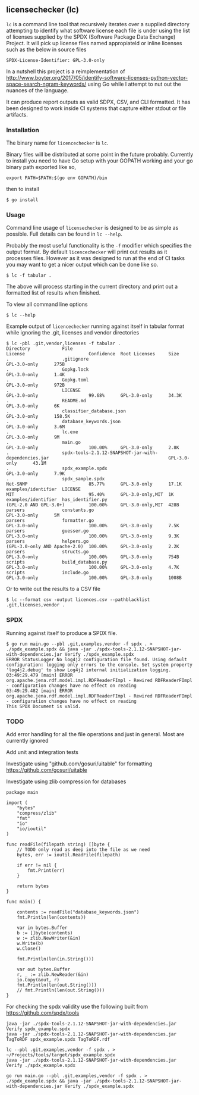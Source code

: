 licensechecker (lc)
-------------------
`lc` is a command line tool that recursively iterates over a supplied directory
attempting to identify what software license each file is under using the list
of licenses supplied by the SPDX (Software Package Data Exchange) Project. It will pick up 
license files named appropiateld or inline licenses such as the below in source files

`SPDX-License-Identifier: GPL-3.0-only`

In a nutshell this project is a reimplementation of http://www.boyter.org/2017/05/identify-software-licenses-python-vector-space-search-ngram-keywords/ using Go while I attempt to nut out the nuances of the language. 

It can produce report outputs as valid SDPX, CSV, and CLI formatted. It has been designed to work inside CI systems that capture either stdout or file artifacts.

### Installation

The binary name for `licencechecker` is `lc`.

Binary files will be distributed at some point in the future probably. Currently to install you need to have Go setup with your GOPATH working and your go binary path exported like so,

```
export PATH=$PATH:$(go env GOPATH)/bin
```

then to install

```
$ go install
```


### Usage

Command line usage of `licensechecker` is designed to be as simple as possible.
Full details can be found in `lc --help`.

Probably the most useful functionality is the `-f` modifier which specifies the output format.
By default `licencechecker` will print out results as it processes files. However as it was designed
to run at the end of CI tasks you may want to get a nicer output which can be done like so.

```
$ lc -f tabular .
```

The above will process starting in the current directory and print out a formatted list of results when finished.

To view all command line options

```
$ lc --help
```

Example output of `licencechecker` running against itself in tabular format while ignoring the .git, licenses and vendor directories

```
$ lc -pbl .git,vendor,licenses -f tabular .
Directory            File                                                  License                        Confidence  Root Licenses     Size
.                    .gitignore                                                                                       GPL-3.0-only      275B
.                    Gopkg.lock                                                                                       GPL-3.0-only      1.4K
.                    Gopkg.toml                                                                                       GPL-3.0-only      972B
.                    LICENSE                                               GPL-3.0-only                   99.68%      GPL-3.0-only      34.3K
.                    README.md                                                                                        GPL-3.0-only      6K
.                    classifier_database.json                                                                         GPL-3.0-only      158.5K
.                    database_keywords.json                                                                           GPL-3.0-only      3.6M
.                    lc.exe                                                                                           GPL-3.0-only      9M
.                    main.go                                               GPL-3.0-only                   100.00%     GPL-3.0-only      2.8K
.                    spdx-tools-2.1.12-SNAPSHOT-jar-with-dependencies.jar                                             GPL-3.0-only      43.1M
.                    spdx_example.spdx                                                                                GPL-3.0-only      7.9K
.                    spdx_sample.spdx                                      Net-SNMP                       85.77%      GPL-3.0-only      17.1K
examples/identifier  LICENSE                                               MIT                            95.40%      GPL-3.0-only,MIT  1K
examples/identifier  has_identifier.py                                     (GPL-2.0 AND GPL-3.0+)         100.00%     GPL-3.0-only,MIT  428B
parsers              constants.go                                                                                     GPL-3.0-only      5M
parsers              formatter.go                                          GPL-3.0-only                   100.00%     GPL-3.0-only      7.5K
parsers              guesser.go                                            GPL-3.0-only                   100.00%     GPL-3.0-only      9.3K
parsers              helpers.go                                            (GPL-3.0-only AND Apache-2.0)  100.00%     GPL-3.0-only      2.2K
parsers              structs.go                                            GPL-3.0-only                   100.00%     GPL-3.0-only      754B
scripts              build_database.py                                     GPL-3.0-only                   100.00%     GPL-3.0-only      4.7K
scripts              include.go                                            GPL-3.0-only                   100.00%     GPL-3.0-only      1008B
```

Or to write out the results to a CSV file

```
$ lc --format csv -output licences.csv --pathblacklist .git,licenses,vendor .
```


### SPDX

Running against itself to produce a SPDX file.

```
$ go run main.go --pbl .git,examples,vendor -f spdx . > ./spdx_example.spdx && java -jar ./spdx-tools-2.1.12-SNAPSHOT-jar-with-dependencies.jar Verify ./spdx_example.spdx
ERROR StatusLogger No log4j2 configuration file found. Using default configuration: logging only errors to the console. Set system property 'log4j2.debug' to show Log4j2 internal initialization logging.
03:49:29.479 [main] ERROR org.apache.jena.rdf.model.impl.RDFReaderFImpl - Rewired RDFReaderFImpl - configuration changes have no effect on reading
03:49:29.482 [main] ERROR org.apache.jena.rdf.model.impl.RDFReaderFImpl - Rewired RDFReaderFImpl - configuration changes have no effect on reading
This SPDX Document is valid.
```

### TODO

Add error handling for all the file operations and just in general. Most are currently ignored

Add unit and integration tests

Investigate using "github.com/gosuri/uitable" for formatting https://github.com/gosuri/uitable

Investigate using zlib compression for databases

```
package main

import (
	"bytes"
	"compress/zlib"
	"fmt"
	"io"
	"io/ioutil"
)

func readFile(filepath string) []byte {
	// TODO only read as deep into the file as we need
	bytes, err := ioutil.ReadFile(filepath)

	if err != nil {
		fmt.Print(err)
	}

	return bytes
}

func main() {

	contents := readFile("database_keywords.json")
	fmt.Println(len(contents))

	var in bytes.Buffer
	b := []byte(contents)
	w := zlib.NewWriter(&in)
	w.Write(b)
	w.Close()

	fmt.Println(len(in.String()))

	var out bytes.Buffer
	r, _ := zlib.NewReader(&in)
	io.Copy(&out, r)
	fmt.Println(len(out.String()))
	// fmt.Println(len(out.String()))
}
```

For checking the spdx validity use the following built from https://github.com/spdx/tools

```
java -jar ./spdx-tools-2.1.12-SNAPSHOT-jar-with-dependencies.jar Verify spdx_example.spdx
java -jar ./spdx-tools-2.1.12-SNAPSHOT-jar-with-dependencies.jar TagToRDF spdx_example.spdx TagToRDF.rdf

lc --pbl .git,examples,vendor -f spdx . > ~/Projects/tools/target/spdx_example.spdx
java -jar ./spdx-tools-2.1.12-SNAPSHOT-jar-with-dependencies.jar Verify ./spdx_example.spdx

go run main.go --pbl .git,examples,vendor -f spdx . > ./spdx_example.spdx && java -jar ./spdx-tools-2.1.12-SNAPSHOT-jar-with-dependencies.jar Verify ./spdx_example.spdx
```

